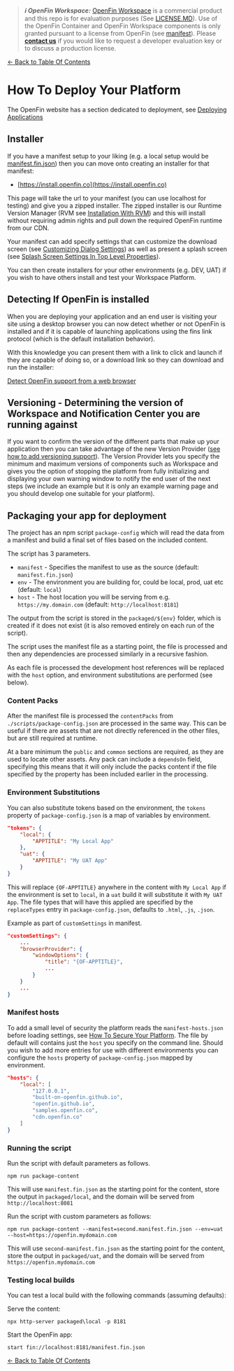 > **_:information_source: OpenFin Workspace:_** [OpenFin Workspace](https://www.openfin.co/workspace/) is a commercial product and this repo is for evaluation purposes (See [LICENSE.MD](../LICENSE.MD)). Use of the OpenFin Container and OpenFin Workspace components is only granted pursuant to a license from OpenFin (see [manifest](../public/manifest.fin.json)). Please [**contact us**](https://www.openfin.co/workspace/poc/) if you would like to request a developer evaluation key or to discuss a production license.

[<- Back to Table Of Contents](../README.md)

# How To Deploy Your Platform

The OpenFin website has a section dedicated to deployment, see [Deploying Applications](https://developers.openfin.co/of-docs/docs/deploying-applications)

## Installer

If you have a manifest setup to your liking (e.g. a local setup would be [manifest.fin.json](../public/manifest.fin.json)) then you can move onto creating an installer for that manifest:

- [https://install.openfin.co](https://install.openfin.co)

This page will take the url to your manifest (you can use localhost for testing) and give you a zipped installer. The zipped installer is our Runtime Version Manager (RVM see [Installation With RVM](https://developers.openfin.co/of-docs/docs/installation-with-rvm)) and this will install without requiring admin rights and pull down the required OpenFin runtime from our CDN.

Your manifest can add specify settings that can customize the download screen (see [Customizing Dialog Settings](https://developers.openfin.co/of-docs/docs/application-configuration#section-dialogsettings-properties)) as well as present a splash screen (see [Splash Screen Settings In Top Level Properties](https://developers.openfin.co/of-docs/docs/application-configuration#section-top-level-properties)).

You can then create installers for your other environments (e.g. DEV, UAT) if you wish to have others install and test your Workspace Platform.

## Detecting If OpenFin is installed

When you are deploying your application and an end user is visiting your site using a desktop browser you can now detect whether or not OpenFin is installed and if it is capable of launching applications using the fins link protocol (which is the default installation behavior).

With this knowledge you can present them with a link to click and launch if they are capable of doing so, or a download link so they can download and run the installer:

[Detect OpenFin support from a web browser](https://developers.openfin.co/of-docs/docs/how-to-detect-openfin-in-your-app)

## Versioning - Determining the version of Workspace and Notification Center you are running against

If you want to confirm the version of the different parts that make up your application then you can take advantage of the new Version Provider ([see how to add versioning support](./how-to-add-versioning-support.md)). The Version Provider lets you specify the minimum and maximum versions of components such as Workspace and gives you the option of stopping the platform from fully initializing and displaying your own warning window to notify the end user of the next steps (we include an example but it is only an example warning page and you should develop one suitable for your platform).

## Packaging your app for deployment

The project has an npm script `package-config` which will read the data from a manifest and build a final set of files based on the included content.

The script has 3 parameters.

- `manifest` - Specifies the manifest to use as the source (default: `manifest.fin.json`)
- `env` - The environment you are building for, could be local, prod, uat etc (default: `local`)
- `host` - The host location you will be serving from e.g. `https://my.domain.com` (default: `http://localhost:8181`)

The output from the script is stored in the `packaged/${env}` folder, which is created if it does not exist (it is also removed entirely on each run of the script).

The script uses the manifest file as a starting point, the file is processed and then any dependencies are processed similarly in a recursive fashion.

As each file is processed the development host references will be replaced with the `host` option, and environment substitutions are performed (see below).

### Content Packs

After the manifest file is processed the `contentPacks` from `./scripts/package-config.json` are processed in the same way. This can be useful if there are assets that are not directly referenced in the other files, but are still required at runtime.

At a bare minimum the `public` and `common` sections are required, as they are used to locate other assets. Any pack can include a `dependsOn` field, specifying this means that it will only include the packs content if the file specified by the property has been included earlier in the processing.

### Environment Substitutions

You can also substitute tokens based on the environment, the `tokens` property of `package-config.json` is a map of variables by environment.

```json
"tokens": {
    "local": {
        "APPTITLE": "My Local App"
    },
    "uat": {
        "APPTITLE": "My UAT App"
    }
}
```

This will replace `{OF-APPTITLE}` anywhere in the content with `My Local App` if the environment is set to `local`, in a `uat` build it will substitute it with `My UAT App`. The file types that will have this applied are specified by the `replaceTypes` entry in `package-config.json`, defaults to `.html`, `.js`, `.json`.

Example as part of `customSettings` in manifest.

```json
"customSettings": {
    ...
    "browserProvider": {
        "windowOptions": {
            "title": "{OF-APPTITLE}",
            ...
        }
    }
    ...
}
```

### Manifest hosts

To add a small level of security the platform reads the `manifest-hosts.json` before loading settings, see [How To Secure Your Platform](./how-to-secure-your-platform.md). The file by default will contains just the `host` you specify on the command line. Should you wish to add more entries for use with different environments you can configure the `hosts` property of `package-config.json` mapped by environment.

```json
"hosts": {
    "local": [
        "127.0.0.1",
        "built-on-openfin.github.io",
        "openfin.github.io",
        "samples.openfin.co",
        "cdn.openfin.co"
    ]
}
```

### Running the script

Run the script with default parameters as follows.

```shell
npm run package-content
```

This will use `manifest.fin.json` as the starting point for the content, store the output in `packaged/local`, and the domain will be served from `http://localhost:8081`

Run the script with custom parameters as follows:

```shell
npm run package-content --manifest=second.manifest.fin.json --env=uat --host=https://openfin.mydomain.com
```

This will use `second-manifest.fin.json` as the starting point for the content, store the output in `packaged/uat`, and the domain will be served from `https://openfin.mydomain.com`

### Testing local builds

You can test a local build with the following commands (assuming defaults):

Serve the content:

```shell
npx http-server packaged\local -p 8181
```

Start the OpenFin app:

```shell
start fin://localhost:8181/manifest.fin.json
```

[<- Back to Table Of Contents](../README.md)
